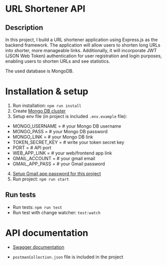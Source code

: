 # URL Shortener API

## Description

In this project, I build a URL shortener application using Express.js as the backend framework. The application will allow users to shorten long URLs into shorter, more manageable links. Additionally, it will incorporate JWT (JSON Web Token) authentication for user registration and login purposes, enabling users to shorten URLs and see statistics.

The used database is MongoDB.

# Installation & setup

1. Run installation: `npm run install`
2. Create [Mongo DB cluster](https://account.mongodb.com/account/login?_ga=2.222545755.1989310222.1698915091-760916848.1698395503)
3. Setup env file (in project is included `.env.example` file):

- MONGO_USERNAME = # your Mongo DB username
- MONGO_PASS = # your Mongo DB password
- MONGO_LINK = # your Mongo DB link
- TOKEN_SECRET_KEY = # write your token secret key
- PORT = # API port
- WEB_APP_LINK = # your web/frontend app link
- GMAIL_ACCOUNT = # your gmail email
- GMAIL_APP_PASS = # your Gmail password

4. [Setup Gmail app password for this project](https://www.youtube.com/watch?v=lSURGX0JHbA&ab_channel=MailsDaddySoftware)
5. Run project: `npm run start`

## Run tests

- Run tests: `npm run test`
- Run test with change watcher: `test:watch`

# API documentation

- [Swagger documentation](https://toni14nexe.github.io/API_URL_shortener/)

- `postmanCollection.json` file is included in the project
